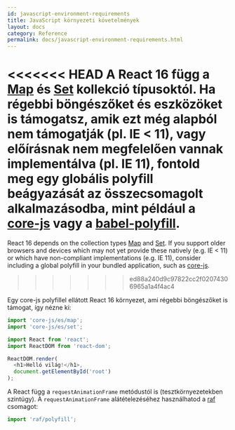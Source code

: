 ```yaml
---
id: javascript-environment-requirements
title: JavaScript környezeti követelmények
layout: docs
category: Reference
permalink: docs/javascript-environment-requirements.html
---
```


<<<<<<< HEAD
A React 16 függ a [Map](https://developer.mozilla.org/en-US/docs/Web/JavaScript/Reference/Global_Objects/Map) és [Set](https://developer.mozilla.org/en-US/docs/Web/JavaScript/Reference/Global_Objects/Set) kollekció típusoktól. Ha régebbi böngészőket és eszközöket is támogatsz, amik ezt még alapból nem támogatják (pl. IE < 11), vagy előírásnak nem megfelelően vannak implementálva (pl. IE 11), fontold meg egy globális polyfill beágyazását az összecsomagolt alkalmazásodba, mint például a [core-js](https://github.com/zloirock/core-js) vagy a [babel-polyfill](https://babeljs.io/docs/usage/polyfill/).
=======
React 16 depends on the collection types [Map](https://developer.mozilla.org/en-US/docs/Web/JavaScript/Reference/Global_Objects/Map) and [Set](https://developer.mozilla.org/en-US/docs/Web/JavaScript/Reference/Global_Objects/Set). If you support older browsers and devices which may not yet provide these natively (e.g. IE < 11) or which have non-compliant implementations (e.g. IE 11), consider including a global polyfill in your bundled application, such as [core-js](https://github.com/zloirock/core-js).
>>>>>>> ed88a240d9c97822cc2f02074306965a1a4f4ac4

Egy core-js polyfillel ellátott React 16 környezet, ami régebbi böngészőket is támogat, így nézne ki:

```js
import 'core-js/es/map';
import 'core-js/es/set';

import React from 'react';
import ReactDOM from 'react-dom';

ReactDOM.render(
  <h1>Helló világ!</h1>,
  document.getElementById('root')
);
```

A React függ a `requestAnimationFrame` metódustól is (tesztkörnyezetekben szintúgy).
A `requestAnimationFrame` alátételezéséhez használhatod a [raf](https://www.npmjs.com/package/raf) csomagot:

```js
import 'raf/polyfill';
```
